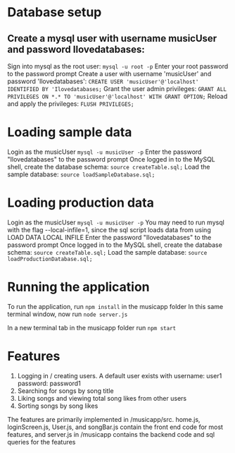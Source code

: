 # Database setup
## Create a mysql user with username musicUser and password Ilovedatabases:
Sign into mysql as the root user: `mysql -u root -p`
Enter your root password to the password prompt
Create a user with username 'musicUser' and password 'Ilovedatabases': `CREATE USER 'musicUser'@'localhost' IDENTIFIED BY 'Ilovedatabases;`
Grant the user admin privileges: `GRANT ALL PRIVILEGES ON *.* TO 'musicUser'@'localhost' WITH GRANT OPTION;`
Reload and apply the privileges: `FLUSH PRIVILEGES;`

# Loading sample data
Login as the musicUser `mysql -u musicUser -p`
Enter the password "Ilovedatabases" to the password prompt
Once logged in to the MySQL shell, create the database schema: `source createTable.sql;`
Load the sample database: `source loadSampleDatabase.sql;`

# Loading production data
Login as the musicUser `mysql -u musicUser -p`
You may need to run mysql with the flag --local-infile=1, since the sql script loads data from using LOAD DATA LOCAL INFILE
Enter the password "Ilovedatabases" to the password prompt
Once logged in to the MySQL shell, create the database schema: `source createTable.sql;`
Load the sample database: `source loadProductionDatabase.sql;`

# Running the application
To run the application, run `npm install` in the musicapp folder
In this same terminal window, now run `node server.js`

In a new terminal tab in the musicapp folder run `npm start`

# Features
1. Logging in / creating users. A default user exists with username: user1 password: password1
2. Searching for songs by song title
3. Liking songs and viewing total song likes from other users
4. Sorting songs by song likes

The features are primarily implemented in /musicapp/src. home.js, loginScreen.js, User.js, and songBar.js contain the front end code for most features, and server.js in /musicapp contains the backend code and sql queries for the features
